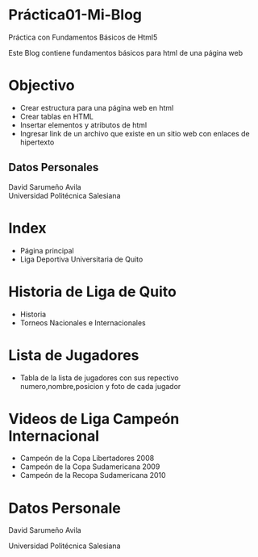 # Práctica01-Mi-Blog
Práctica con Fundamentos Básicos de Html5
<p>Este Blog contiene fundamentos b&aacutesicos para html de una p&aacutegina web</p>
<h1>Objectivo</h1>
<ul>
<li> Crear estructura para una p&aacutegina web en html</li>
<li> Crear tablas en HTML</li>
  <li>Insertar elementos y atributos de html </li>
  <li> Ingresar link de un archivo que existe en un sitio web con enlaces de hipertexto</li>
  </ul>
  <h2> Datos Personales</h2> 
  David Sarume&ntilde;o Avila </br>
 Universidad Polit&eacutecnica Salesiana
</ul>
<h1>Index</h1>
<ul>
  <li>P&aacutegina principal</li>
  <li>Liga Deportiva Universitaria de Quito</li>
</ul>
<h1>Historia de Liga de Quito</h1>
<ul>
  <li>Historia</li>
  <li>Torneos Nacionales e Internacionales</li>
</ul>
<h1>Lista de Jugadores</h1>
<ul>
  <li>Tabla de la lista de jugadores con sus repectivo numero,nombre,posicion y foto de cada jugador</li>
</ul>
<h1>Videos de Liga Campe&oacuten Internacional </h1>
<ul>
  <li>Campeón de la Copa Libertadores 2008</li>
  <li>Campeón de la Copa Sudamericana 2009</li>
  <li>Campeón de la Recopa Sudamericana 2010</li>
</ul>
<h1> Datos Personale</h1> 
 <p>David Sarume&ntilde;o Avila </br></p>
 <p>Universidad Polit&eacutecnica Salesiana</p>

